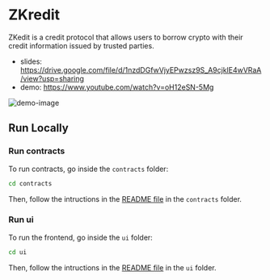 # ZKredit
ZKedit is a credit protocol that allows users to borrow crypto with their credit information issued by trusted parties.
- slides: https://drive.google.com/file/d/1nzdDGfwVjyEPwzsz9S_A9cjklE4wVRaA/view?usp=sharing
- demo: https://www.youtube.com/watch?v=oH12eSN-5Mg


![demo-image](https://github.com/elysia-dev/ZKredit/assets/18223805/3713e39d-f319-45b3-8bd4-f3c9c9055ba4)


## Run Locally
### Run contracts

To run contracts, go inside the `contracts` folder:

```bash
cd contracts
```

Then, follow the intructions in the [README file](/contracts/README.md) in the `contracts` folder.

### Run ui

To run the frontend, go inside the `ui` folder:

```bash
cd ui
```

Then, follow the intructions in the [README file](/README.md) in the `ui` folder.
